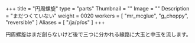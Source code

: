 +++
title = "円周螺旋"
type = "parts"
Thumbnail = ""
Image = ""
Description = "まだつくていない"
weight = 0020
workers = [
    "mr_mcglue",
    "g_choppy",
    "reversible"
]
Aliases = [
  "/ja/p/os"
]
+++

円周螺旋はまだ創らないけど後で三つに分かれる線路に大玉と中玉を流します。
